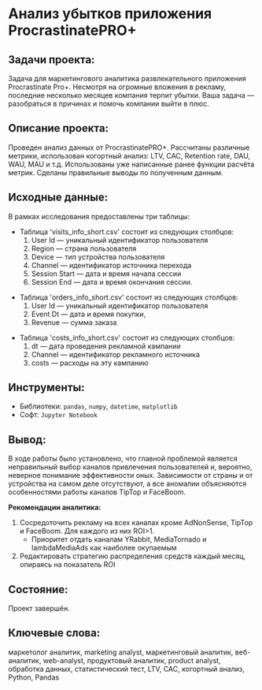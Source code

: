  # Анализ убытков приложения ProcrastinatePRO+

 ## Задачи проекта:
 Задача для маркетингового аналитика развлекательного приложения Procrastinate Pro+. Несмотря на огромные вложения в рекламу,
 последние несколько месяцев компания терпит убытки. Ваша задача — разобраться в причинах и помочь компании выйти в плюс.
 ## Описание проекта:
Проведен анализ данных от ProcrastinatePRO+.
Рассчитаны различные метрики, использован когортный анализ: LTV, CAC,
Retention rate, DAU, WAU, MAU и т.д. Использованы уже написанные ранее функции расчёта метрик. Сделаны правильные выводы по полученным данным.

## Исходные данные:

В рамках исследования предоставлены три таблицы:  

* Таблица 'visits_info_short.csv' состоит из следующих столбцов:  
    1. User Id — уникальный идентификатор пользователя
    1. Region — страна пользователя
    1. Device — тип устройства пользователя
    1. Channel — идентификатор источника перехода
    1. Session Start — дата и время начала сессии
    1. Session End — дата и время окончания сессии.  
    
    
+ Таблица 'orders_info_short.csv' состоит из следующих столбцов:
    1. User Id — уникальный идентификатор пользователя
    1. Event Dt — дата и время покупки,
    1. Revenue — сумма заказа  


- Таблица 'costs_info_short.csv' состоит из следующих столбцов:  
    1. dt — дата проведения рекламной кампании
    1. Channel — идентификатор рекламного источника
    1. costs — расходы на эту кампанию
 
## Инструменты:
+ Библиотеки: `pandas`, `numpy`, `datetime`, `matplotlib`
+ Софт: `Jupyter Notebook`

## Вывод:
В ходе работы было установлено, что главной проблемой является неправильный выбор каналов привлечения пользователей и, вероятно, неверное понимание эффективности оных.  Зависимости от страны и от устройства на самом деле отсутствуют, а все аномалии объясняются особенностями работы каналов TipTop и FaceBoom.  

**Рекомендации аналитика:**  
1. Сосредоточить рекламу на всех каналах кроме AdNonSense, TipTop и FaceBoom. Для каждого из них ROI>1. 
    + Приоритет отдать каналам YRabbit, MediaTornado и lambdaMediaAds как наиболее окупаемым
2. Редактировать стратегию распределения средств каждый месяц, опираясь на показатель ROI
## Состояние:
Проект завершён.

## Ключевые слова:
маркетолог аналитик, marketing analyst, маркетинговый аналитик, веб-аналитик, web-analyst, продуктовый аналитик, product analyst, 
обработка данных, статистический тест, LTV, CAC, когортный анализ, Python, Pandas 
